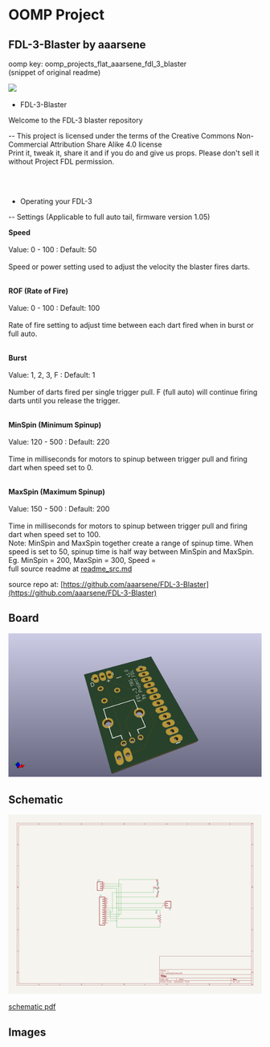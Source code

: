 # OOMP Project  
## FDL-3-Blaster  by aaarsene  
  
oomp key: oomp_projects_flat_aaarsene_fdl_3_blaster  
(snippet of original readme)  
  
[![](http://webapp.projectfdl.com/img/FDL%20Logo%20Tiny.png)](https://www.projectfdl.com)  
  
    
- FDL-3-Blaster  
  
Welcome to the FDL-3 blaster repository  
  
  
-- This project is licensed under the terms of the Creative Commons Non-Commercial Attribution Share Alike 4.0 license  
Print it, tweak it, share it and if you do and give us props. Please don't sell it without Project FDL permission.  
  
<br>  
<br>  
  
- Operating your FDL-3  
  
    
  
-- Settings (Applicable to full auto tail, firmware version 1.05)  
  
    
  
**Speed**<br>  
Value: 0 - 100 : Default: 50<br>  
Speed or power setting used to adjust the velocity the blaster fires darts.<br><br>  
  
**ROF (Rate of Fire)**<br>  
Value: 0 - 100 : Default: 100<br>  
Rate of fire setting to adjust time between each dart fired when in burst or full auto.<br><br>  
  
**Burst**<br>  
Value: 1, 2, 3, F : Default: 1<br>  
Number of darts fired per single trigger pull. F (full auto) will continue firing darts until you release the trigger.<br><br>  
  
**MinSpin (Minimum Spinup)**<br>  
Value: 120 - 500 : Default: 220<br>  
Time in milliseconds for motors to spinup between trigger pull and firing dart when speed set to 0.<br><br>  
  
**MaxSpin (Maximum Spinup)**<br>  
Value: 150 - 500 : Default: 200<br>  
Time in milliseconds for motors to spinup between trigger pull and firing dart when speed set to 100.  
Note: MinSpin and MaxSpin together create a range of spinup time. When speed is set to 50, spinup time is half way between MinSpin and MaxSpin. Eg. MinSpin = 200, MaxSpin = 300, Speed =   
  full source readme at [readme_src.md](readme_src.md)  
  
source repo at: [https://github.com/aaarsene/FDL-3-Blaster](https://github.com/aaarsene/FDL-3-Blaster)  
## Board  
  
[![working_3d.png](working_3d_600.png)](working_3d.png)  
## Schematic  
  
[![working_schematic.png](working_schematic_600.png)](working_schematic.png)  
  
[schematic pdf](working_schematic.pdf)  
## Images  

